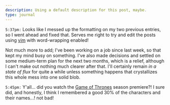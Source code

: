 ```yaml
---
description: Using a default description for this post, maybe.
type: journal
---
```


`5:37pm:` Looks like I messed up the formatting on my two previous entries, so I went ahead and fixed that. Serves me right to try and edit the posts using [vim](https://www.vim.org/) with word-wrapping enabled!

Not much more to add; I've been working on a job since last week, so that kept my mind busy on something. I've also made decisions and settled on some medium-term plan for the next two months, which is a relief, although I can't make out nothing much clearer after that. I'll certainly remain _in a state of flux_ for quite a while unless something happens that crystallizes this whole mess into one solid blob.

`5:45pm:` Y'all... did you watch the [Game of Thrones](https://www.imdb.com/title/tt0944947) season premiere?! I sure did, and honestly, I think I remembered a good 30% of the characters and their names...! not bad!
